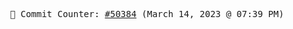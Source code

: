 <p align="center">
    <samp>
        📮 Commit Counter: <a href="https://github.com/Javascript-void0/Javascript-void0/commits/main">#50384</a> (March 14, 2023 @ 07:39 PM)
    </samp>
</p>